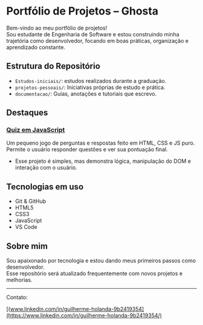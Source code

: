 # Portfólio de Projetos – Ghosta

Bem-vindo ao meu portfólio de projetos!  
Sou estudante de Engenharia de Software e estou construindo minha trajetória como desenvolvedor, focando em boas práticas, organização e aprendizado constante.

## Estrutura do Repositório

- `Estudos-iniciais/`: estudos realizados durante a graduação.
- `projetos-pessoais/`: Iniciativas próprias de estudo e prática.
- `documentacao/`: Guias, anotações e tutoriais que escrevo.


## Destaques

###  [Quiz em JavaScript](./projetos-pessoais/quiz-javascript)

Um pequeno jogo de perguntas e respostas feito em HTML, CSS e JS puro.  
Permite o usuário responder questões e ver sua pontuação final.

- Esse projeto é simples, mas demonstra lógica, manipulação do DOM e interação com o usuário.

## Tecnologias em uso

- Git & GitHub
- HTML5
- CSS3
- JavaScript
- VS Code

## Sobre mim

Sou apaixonado por tecnologia e estou dando meus primeiros passos como desenvolvedor.  
Esse repositório será atualizado frequentemente com novos projetos e melhorias.

---

 Contato:

[(www.linkedin.com/in/guilherme-holanda-9b2419354](https://www.linkedin.com/in/guilherme-holanda-9b2419354/)

